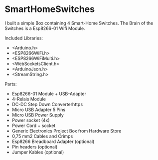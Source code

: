 # SmartHomeSwitches
I built a simple Box containing 4 Smart-Home Switches. The Brain of the Switches is a Esp8266-01 Wifi Module.

Included Libraries:
  - <Arduino.h>
  - <ESP8266WiFi.h>
  - <ESP8266WiFiMulti.h>
  - <WebSocketsClient.h>
  - <ArduinoJson.h>
  - <StreamString.h>
  
Parts:
 - Esp8266-01 Module + USB-Adapter
 - 4-Relais Module
 - DC-DC Step Down Converterhttps
 - Micro USB Adapter 5 Pins
 - Micro USB Power Supply
 - Power socket (4x)
 - Power Cord + socket
 - Generic Electronics Project Box from Hardware Store
 - 0,75 mm2 Cables and Crimps
 - Esp8266 Breadboard Adapter (optional)
 - Pin headers (optional)
 - Jumper Kables (optional)
